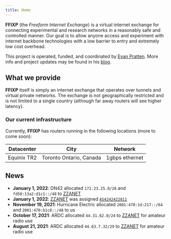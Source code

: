 ```yaml
---
title: Home
---
```


**FFIXP** (the *Freeform Internet Exchange*) is a virtual internet exchange for connecting experimental and research networks in a reasonably safe and controlled manner. Our goal is to allow anyone access and experiment with internet backbone technologies with a low barrier to entry and extremely low cost overhead.

This project is operated, funded, and coordinated by [Evan Pratten](https://va3zza.com). More info and project updates may be found in his [blog](https://va3zza.com/blog).

## What we provide

**FFIXP** itself is simply an internet exchange that operates over tunnels and virtual private networks. The exchange is not geographically restricted and is not limited to a single country (although far away routers will see higher latency).

### Our current infrastructure

Currently, **FFIXP** has routers running in the following locations (more to come soon):

| Datacenter  | City                    | Network        |
|-------------|-------------------------|----------------|
| Equinix TR2 | Toronto Ontario, Canada | 1gbps ethernet |

## News

- **January 1, 2022**: DN42 allocated `172.23.25.0/26` and `fd58:13a2:d1c1::/48` to [ZZANET](/zzanet)
- **January 1, 2022**: [ZZANET](/zzanet) was assigned [`AS4242422811`](https://explorer.burble.com/?#/AS4242422811)
- **November 19, 2021**: Hurricane Electric allocated `2001:470:1d:217::/64` and `2001:470:b1c8::/48` to us
- **October 17, 2021**: ARDC allocated `44.31.62.0/24` to [ZZANET](/zzanet) for amateur radio use
- **August 21, 2021**: ARDC allocated `44.63.7.32/29` to [ZZANET](/zzanet) for amateur radio use
